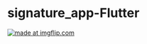 # signature_app-Flutter

<a href="https://imgflip.com/gif/314cmr"><img src="https://i.imgflip.com/314cmr.gif" title="made at imgflip.com"/></a>
